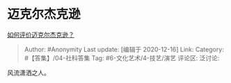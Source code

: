 # 迈克尔杰克逊
[如何评价迈克尔杰克逊？](https://www.zhihu.com/question/24643121/answer/1413451369)

> Author: #Anonymity
> Last update: [编辑于 2020-12-16]
> Link:
> Category: #【答集】/04-社科答集
> Tag: #6-文化艺术/4-技艺/演艺
> 评论区:
> 泛讨论:

风流潇洒之人。
